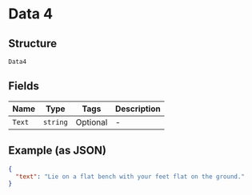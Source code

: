 
# Data 4

## Structure

`Data4`

## Fields

| Name | Type | Tags | Description |
|  --- | --- | --- | --- |
| `Text` | `string` | Optional | - |

## Example (as JSON)

```json
{
  "text": "Lie on a flat bench with your feet flat on the ground."
}
```

